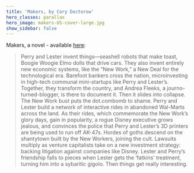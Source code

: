 ```yaml
---
title: 'Makers, by Cory Doctorow'
hero_classes: parallax
hero_image: makers-US-cover-large.jpg
show_sidebar: false
---
```


Makers, a novel - available [here](https://craphound.com/makers/about/):

> Perry and Lester invent things—seashell robots that make toast, Boogie Woogie Elmo dolls that drive cars. They also invent entirely new economic systems, like the “New Work,” a New Deal for the technological era. Barefoot bankers cross the nation, microinvesting in high-tech communal mini-startups like Perry and Lester’s. Together, they transform the country, and Andrea Fleeks, a journo-turned-blogger, is there to document it.
> Then it slides into collapse. The New Work bust puts the dot.combomb to shame. Perry and Lester build a network of interactive rides in abandoned Wal-Marts across the land. As their rides, which commemorate the New Work’s glory days, gain in popularity, a rogue Disney executive grows jealous, and convinces the police that Perry and Lester’s 3D printers are being used to run off AK-47s.
> Hordes of goths descend on the shantytown built by the New Workers, joining the cult. Lawsuits multiply as venture capitalists take on a new investment strategy: backing litigation against companies like Disney. Lester and Perry’s friendship falls to pieces when Lester gets the ‘fatkins’ treatment, turning him into a sybaritic gigolo.
> Then things get really interesting.